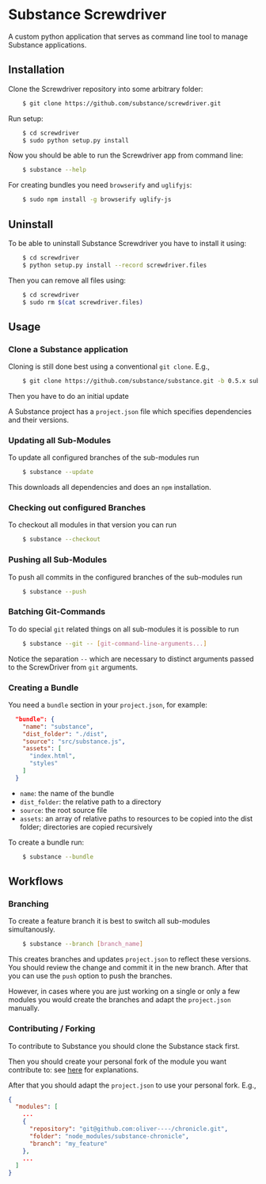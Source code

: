 Substance Screwdriver
=====================

A custom python application that serves as command line tool to manage Substance applications.


Installation
------------

Clone the Screwdriver repository into some arbitrary folder:

```bash
    $ git clone https://github.com/substance/screwdriver.git
```

Run setup:

```bash
    $ cd screwdriver
    $ sudo python setup.py install
```

Ǹow you should be able to run the Screwdriver app from command line:

```bash
    $ substance --help
```

For creating bundles you need `browserify` and `uglifyjs`:

```bash
    $ sudo npm install -g browserify uglify-js
```

Uninstall
---------

To be able to uninstall Substance Screwdriver you have to install it using:

```bash
    $ cd screwdriver
    $ python setup.py install --record screwdriver.files
```

Then you can remove all files using:

```bash
    $ cd screwdriver
    $ sudo rm $(cat screwdriver.files)
```

Usage
-----

### Clone a Substance application

Cloning is still done best using a conventional `git clone`. E.g.,

```bash
    $ git clone https://github.com/substance/substance.git -b 0.5.x substance-sandbox
```

Then you have to do an initial update

A Substance project has a `project.json` file which specifies dependencies and their versions.


### Updating all Sub-Modules

To update all configured branches of the sub-modules run

```bash
    $ substance --update
```

This downloads all dependencies and does an `npm` installation.

### Checking out configured Branches

To checkout all modules in that version you can run

```bash
    $ substance --checkout
```

### Pushing all Sub-Modules

To push all commits in the configured branches of the sub-modules run

```bash
    $ substance --push
```


### Batching Git-Commands

To do special `git` related things on all sub-modules it is possible to run

```bash
    $ substance --git -- [git-command-line-arguments...]
```

Notice the separation `--` which are necessary to distinct arguments passed to the ScrewDriver from `git` arguments.

### Creating a Bundle

You need a `bundle` section in your `project.json`, for example:

```json
  "bundle": {
    "name": "substance",
    "dist_folder": "./dist",
    "source": "src/substance.js",
    "assets": [
      "index.html",
      "styles"
    ]
  }
```

- `name`: the name of the bundle
- `dist_folder`: the relative path to a directory
- `source`: the root source file
- `assets`: an array of relative paths to resources to be copied into the dist folder;
  directories are copied recursively

To create a bundle run:

```bash
    $ substance --bundle
```


Workflows
---------

### Branching

To create a feature branch it is best to switch all sub-modules simultanously.

```bash
    $ substance --branch [branch_name]
```

This creates branches and updates `project.json` to reflect these versions.
You should review the change and commit it in the new branch.
After that you can use the `push` option to push the branches.

However, in cases where you are just working on a single or only a few modules you would create the branches and adapt the `project.json` manually.


### Contributing / Forking

To contribute to Substance you should clone the Substance stack first.

Then you should create your personal fork of the module you want contribute to:
see [here](https://help.github.com/articles/fork-a-repo) for explanations.

After that you should adapt the `project.json` to use your personal fork. E.g.,

```json
{
  "modules": [
    ...
    {
      "repository": "git@github.com:oliver----/chronicle.git",
      "folder": "node_modules/substance-chronicle",
      "branch": "my_feature"
    },
    ...
  ]
}
```
